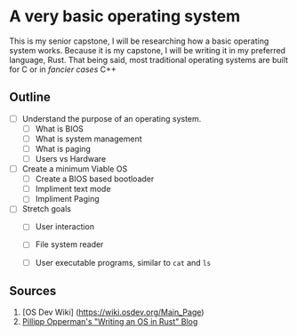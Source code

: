 # A very basic operating system
This is my senior capstone, I will be researching how a basic operating system works. 
Because it is my capstone, I will be writing it in my preferred language, Rust. That being said, most traditional operating systems are built for C or in *fancier cases* C++

## Outline
- [ ] Understand the purpose of an operating system.
    - [ ] What is BIOS
    - [ ] What is system management
    - [ ] What is paging
    - [ ] Users vs Hardware
- [ ] Create a minimum Viable OS 
    - [ ] Create a BIOS based bootloader
    - [ ] Impliment text mode
    - [ ] Impliment Paging
- [ ] Stretch goals
    - [ ] User interaction
    - [ ] File system reader
    - [ ] User executable programs, similar to `cat` and `ls`


## Sources
1. [OS Dev Wiki] (https://wiki.osdev.org/Main_Page)
2. [Pillipp Opperman's "Writing an OS in Rust" Blog](https://os.phil-opp.com/) 
